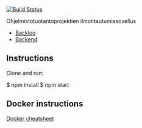 [![Build Status](https://travis-ci.org/ohtuprojekti-ilmo/ohtuilmo-frontend.svg?branch=master)](https://travis-ci.org/ohtuprojekti-ilmo/ohtuilmo-frontend)

Ohjelmistotuotantoprojektien ilmoittautumissovellus

- [Backlog](https://trello.com/b/Wv50WMSA/backlog)
- [Backend](https://github.com/ohtuprojekti-ilmo/ohtuilmo-backend)

## Instructions

Clone and run:

$ npm install
$ npm start

## Docker instructions 
[Docker cheatsheet](https://github.com/jexniemi/Docker-cheat-page/wiki)
